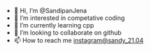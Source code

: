 - 👋 Hi, I’m @SandipanJena
- 👀 I’m interested in competative coding
- 🌱 I’m currently learning cpp
- 💞️ I’m looking to collaborate on github
- 📫 How to reach me instagram@sandy_21.04

<!---
SandipanJena/SandipanJena is a ✨ special ✨ repository because its `README.md` (this file) appears on your GitHub profile.
You can click the Preview link to take a look at your changes.
--->
